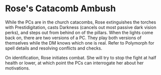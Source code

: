 # Rose's Catacomb Ambush

While the PCs are in the church catacombs, Rose extinguishes the torches with Prestidigitation, casts Darkness (cancels out most passive dark vision perks), and steps out from behind on of the pillars. When the lights come back on, there are two versions of a PC. They play both versions of themselves while the DM knows which one is real. Refer to Polymorph for spell details and resolving conflicts and checks.

On identification, Rose initiates combat. She will try to stop the fight at half health or lower, at which point the PCs can interrogate her about her motivations.
